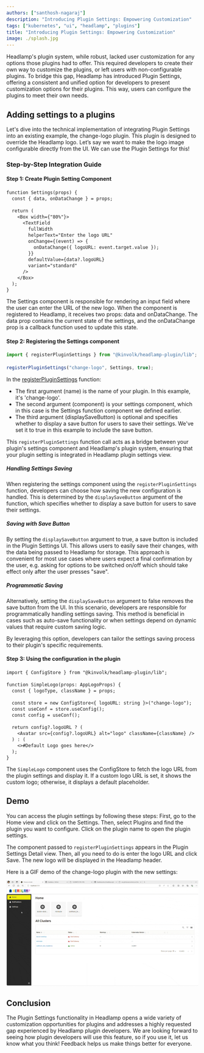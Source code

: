 ```yaml
---
authors: ["santhosh-nagaraj"]
description: "Introducing Plugin Settings: Empowering Customization"
tags: ["kubernetes", "ui", "headlamp", "plugins"]
title: "Introducing Plugin Settings: Empowering Customization"
image: ./splash.jpg
---
```


Headlamp's plugin system, while robust, lacked user customization for any options those plugins had to offer. This required developers to create their own way to customize the plugins, or left users with non-configurable plugins. To bridge this gap, Headlamp has introduced Plugin Settings, offering a consistent and unified option for developers to present customization options for their plugins. This way, users can configure the plugins to meet their own needs.

<!--truncate-->

## Adding settings to a plugins

Let's dive into the technical implementation of integrating Plugin Settings into an existing example, the change-logo plugin. This plugin is designed to override the Headlamp logo. Let’s say we want to make the logo image configurable directly from the UI. We can use the Plugin Settings for this!

### Step-by-Step Integration Guide

#### Step 1: Create Plugin Setting Component

```tsx
function Settings(props) {
  const { data, onDataChange } = props;

  return (
    <Box width={"80%"}>
      <TextField
        fullWidth
        helperText="Enter the logo URL"
        onChange={(event) => {
          onDataChange({ logoURL: event.target.value });
        }}
        defaultValue={data?.logoURL}
        variant="standard"
      />
    </Box>
  );
}
```

The Settings component is responsible for rendering an input field where the user can enter the URL of the new logo. When the component is registered to Headlamp, it receives two props: data and onDataChange. The data prop contains the current state of the settings, and the onDataChange prop is a callback function used to update this state.

#### Step 2: Registering the Settings component

```typescript
import { registerPluginSettings } from "@kinvolk/headlamp-plugin/lib";

registerPluginSettings("change-logo", Settings, true);
```

In the [registerPluginSettings](https://headlamp.dev/docs/latest/development/api/modules/plugin_registry/#registerpluginsettings) function:

- The first argument (name) is the name of your plugin. In this example, it's 'change-logo'.
- The second argument (component) is your settings component, which in this case is the Settings function component we defined earlier.
- The third argument (displaySaveButton) is optional and specifies whether to display a save button for users to save their settings. We've set it to true in this example to include the save button.

This `registerPluginSettings` function call acts as a bridge between your plugin's settings component and Headlamp's plugin system, ensuring that your plugin setting is integrated in Headlamp plugin settings view.

##### Handling Settings Saving

When registering the settings component using the `registerPluginSettings` function, developers can choose how saving the new configuration is handled. This is determined by the `displaySaveButton` argument of the function, which specifies whether to display a save button for users to save their settings.

##### Saving with Save Button

By setting the `displaySaveButton` argument to true, a save button is included in the Plugin Settings UI. This allows users to easily save their changes, with the data being passed to Headlamp for storage. This approach is convenient for most use cases where users expect a final confirmation by the user, e.g. asking for options to be switched on/off which should take effect only after the user presses "save".

##### Programmatic Saving

Alternatively, setting the `displaySaveButton` argument to false removes the save button from the UI. In this scenario, developers are responsible for programmatically handling settings saving. This method is beneficial in cases such as auto-save functionality or when settings depend on dynamic values that require custom saving logic.

By leveraging this option, developers can tailor the settings saving process to their plugin's specific requirements.

#### Step 3: Using the configuration in the plugin

```tsx
import { ConfigStore } from "@kinvolk/headlamp-plugin/lib";

function SimpleLogo(props: AppLogoProps) {
  const { logoType, className } = props;

  const store = new ConfigStore<{ logoURL: string }>("change-logo");
  const useConf = store.useConfig();
  const config = useConf();

  return config?.logoURL ? (
    <Avatar src={config?.logoURL} alt="logo" className={className} />
  ) : (
    <>#Default Logo goes here</>
  );
}
```

The `SimpleLogo` component uses the ConfigStore to fetch the logo URL from the plugin settings and display it. If a custom logo URL is set, it shows the custom logo; otherwise, it displays a default placeholder.

## Demo

You can access the plugin settings by following these steps: First, go to the Home view and click on the Settings. Then, select Plugins and find the plugin you want to configure. Click on the plugin name to open the plugin settings.

The component passed to `registerPluginSettings` appears in the Plugin Settings Detail view. Then, all you need to do is enter the logo URL and click Save. The new logo will be displayed in the Headlamp header.

Here is a GIF demo of the change-logo plugin with the new settings:

![Plugin Settings Demo](./demo.gif)

## Conclusion

The Plugin Settings functionality in Headlamp opens a wide variety of customization opportunities for plugins and addresses a highly requested gap experienced by Headlamp plugin developers. We are looking forward to seeing how plugin developers will use this feature, so if you use it, let us know what you think! Feedback helps us make things better for everyone.
